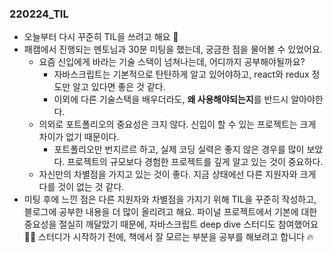 ### 220224_TIL

- 오늘부터 다시 꾸준히 TIL을 쓰려고 해요 😬
- 패캠에서 진행되는 멘토님과 30분 미팅을 했는데, 궁금한 점을 물어볼 수 있었어요.
  - 요즘 신입에게 바라는 기술 스택이 넘쳐나는데, 어디까지 공부해야될까요?
    - 자바스크립트는 기본적으로 탄탄하게 알고 있어야하고, react와 redux 정도만 알고 있다면 좋은 것 같다.
    - 이외에 다른 기술스택을 배우더라도, **왜 사용해야되는지**를 반드시 알아야한다.
  - 의외로 포트폴리오의 중요성은 크지 않다. 신입이 할 수 있는 프로젝트는 크게 차이가 없기 때문이다.
    - 포트폴리오만 번지르르 하고, 실제 코딩 실력은 좋지 않은 경우를 많이 보았다. 프로젝트의 규모보다 경험한 프로젝트를 깊게 알고 있는 것이 중요하다.
  - 자신만의 차별점을 가지고 있는 것이 좋다. 지금 상태에선 다른 지원자와 크게 다를 것이 없는 것 같다.
- 미팅 후에 느낀 점은 다른 지원자와 차별점을 가지기 위해 TIL을 꾸준히 작성하고, 블로그에 공부한 내용을 더 많이 올리려고 해요. 파이널 프로젝트에서 기본에 대한 중요성을 절실히 깨달았기 때문에, 자바스크립트 deep dive 스터디도 참여했어요 🙌🏻 스터디가 시작하기 전에, 책에서 잘 모르는 부분을 공부를 해보려고 합니다 🔥
